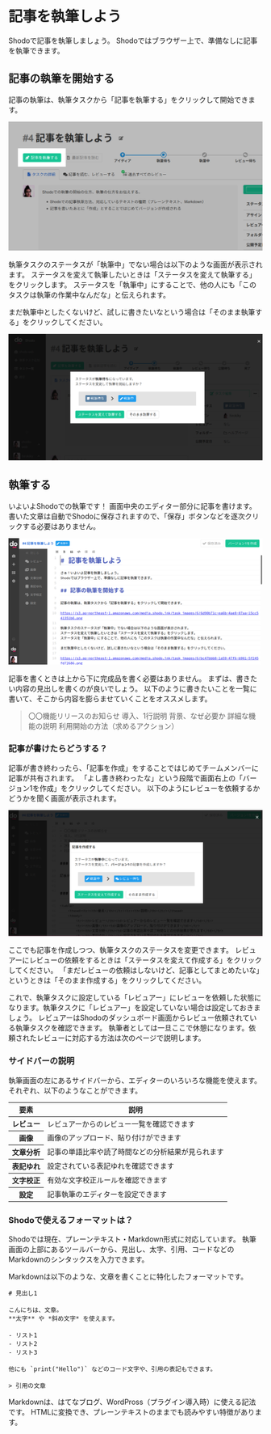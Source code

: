# 記事を執筆しよう

Shodoで記事を執筆しましょう。
Shodoではブラウザー上で、準備なしに記事を執筆できます。

## 記事の執筆を開始する

記事の執筆は、執筆タスクから「記事を執筆する」をクリックして開始できます。

![執筆を開始する](./_img/write_start.png)

執筆タスクのステータスが「執筆中」でない場合は以下のような画面が表示されます。
ステータスを変えて執筆したいときは「ステータスを変えて執筆する」をクリックします。
ステータスを「執筆中」にすることで、他の人にも「このタスクは執筆の作業中なんだな」と伝えられます。

まだ執筆中としたくないけど、試しに書きたいなという場合は「そのまま執筆する」をクリックしてください。

![執筆ステータスを執筆中に変更する](./_img/write_to_write.png)

## 執筆する

いよいよShodoでの執筆です！
画面中央のエディター部分に記事を書けます。
書いた文章は自動でShodoに保存されますので、「保存」ボタンなどを逐次クリックする必要はありません。

![執筆画面](./_img/write_editing.png)

記事を書くときは上から下に完成品を書く必要はありません。
まずは、書きたい内容の見出しを書くのが良いでしょう。
以下のように書きたいことを一覧に書いて、そこから内容を膨らませていくことをオススメします。

> 〇〇機能リリースのお知らせ
> 導入、1行説明
> 背景、なぜ必要か
> 詳細な機能の説明
> 利用開始の方法（求めるアクション）

### 記事が書けたらどうする？

記事が書き終わったら、「記事を作成」をすることではじめてチームメンバーに記事が共有されます。
「よし書き終わったな」という段階で画面右上の「バージョン1を作成」をクリックしてください。
以下のようにレビューを依頼するかどうかを聞く画面が表示されます。

![執筆ステータスをレビュー中に変更する](./_img/write_to_review.png)

ここでも記事を作成しつつ、執筆タスクのステータスを変更できます。
レビュアーにレビューの依頼をするときは「ステータスを変えて作成する」をクリックしてください。
「まだレビューの依頼はしないけど、記事としてまとめたいな」というときは「そのまま作成する」をクリックしてください。

これで、執筆タスクに設定している「レビュアー」にレビューを依頼した状態になります。執筆タスクに「レビュアー」を設定していない場合は設定しておきましょう。
レビュアーはShodoのダッシュボード画面からレビュー依頼されている執筆タスクを確認できます。
執筆者としては一旦ここで休憩になります。依頼されたレビューに対応する方法は次のページで説明します。

### サイドバーの説明

執筆画面の左にあるサイドバーから、エディターのいろいろな機能を使えます。
それぞれ、以下のようなことができます。

<table>
    <thead>
      <tr><th>要素</th><th>説明</th></tr>
    </thead>
    <tbody>
        <tr><th>レビュー</th><td>レビュアーからのレビュー一覧を確認できます</td></tr>
        <tr><th>画像</th><td>画像のアップロード、貼り付けができます</td></tr>
        <tr><th>文章分析</th><td>記事の単語比率や読了時間などの分析結果が見られます</td></tr>
        <tr><th>表記ゆれ</th><td>設定されている表記ゆれを確認できます</td></tr>
        <tr><th>文字校正</th><td>有効な文字校正ルールを確認できます</td></tr>
        <tr><th>設定</th><td>記事執筆のエディターを設定できます</td></tr>
    </tbody>
</table>

### Shodoで使えるフォーマットは？

Shodoでは現在、プレーンテキスト・Markdown形式に対応しています。
執筆画面の上部にあるツールバーから、見出し、太字、引用、コードなどのMarkdownのシンタックスを入力できます。

Markdownは以下のような、文章を書くことに特化したフォーマットです。

```
# 見出し1

こんにちは、文章。
**太字** や *斜め文字* を使えます。

- リスト1
- リスト2
- リスト3

他にも `print("Hello")` などのコード文字や、引用の表記もできます。

> 引用の文章
```

Markdownは、はてなブログ、WordPross（プラグイン導入時）に使える記法です。
HTMLに変換でき、プレーンテキストのままでも読みやすい特徴があります。
